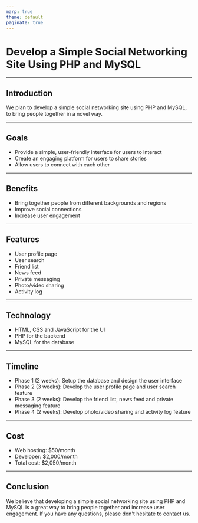 ```yaml
---
marp: true
theme: default
paginate: true
---
```

# Develop a Simple Social Networking Site Using PHP and MySQL 

---
## Introduction 
We plan to develop a simple social networking site using PHP and MySQL, to bring people together in a novel way.

---
## Goals
- Provide a simple, user-friendly interface for users to interact
- Create an engaging platform for users to share stories
- Allow users to connect with each other

---
## Benefits
- Bring together people from different backgrounds and regions
- Improve social connections
- Increase user engagement

---
## Features
- User profile page
- User search
- Friend list
- News feed
- Private messaging
- Photo/video sharing
- Activity log

---
## Technology
- HTML, CSS and JavaScript for the UI
- PHP for the backend
- MySQL for the database

---
## Timeline
- Phase 1 (2 weeks): Setup the database and design the user interface
- Phase 2 (3 weeks): Develop the user profile page and user search feature
- Phase 3 (2 weeks): Develop the friend list, news feed and private messaging feature
- Phase 4 (2 weeks): Develop photo/video sharing and activity log feature

---
## Cost
- Web hosting: $50/month
- Developer: $2,000/month
- Total cost: $2,050/month

---
## Conclusion
We believe that developing a simple social networking site using PHP and MySQL is a great way to bring people together and increase user engagement. If you have any questions, please don't hesitate to contact us.
  
